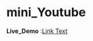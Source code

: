 # mini_Youtube
 __Live_Demo__ :[Link Text](file:///home/ayshakhan/Downloads/Youtube-mini-project-main/youtube3/youtube2/index.html)

 

